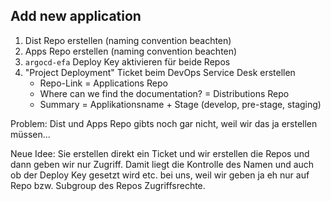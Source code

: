 ## Add new application

1. Dist Repo erstellen (naming convention beachten)
2. Apps Repo erstellen (naming convention beachten)
3. `argocd-efa` Deploy Key aktivieren für beide Repos
4. "Project Deployment" Ticket beim DevOps Service Desk erstellen
    - Repo-Link = Applications Repo
    - Where can we find the documentation? = Distributions Repo
    - Summary = Applikationsname + Stage (develop, pre-stage, staging)

Problem: Dist und Apps Repo gibts noch gar nicht, weil wir das ja erstellen müssen...

Neue Idee: Sie erstellen direkt ein Ticket und wir erstellen die Repos und dann geben wir nur Zugriff. Damit liegt die Kontrolle des Namen und auch ob der Deploy Key gesetzt wird etc. bei uns, weil wir geben ja eh nur auf Repo bzw. Subgroup des Repos Zugriffsrechte.
